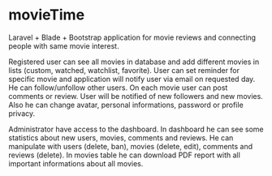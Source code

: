 # movieTime

Laravel + Blade + Bootstrap application for movie reviews and connecting people with same movie interest. 

Registered user can see all movies in database and add different movies in lists (custom, watched, watchlist, favorite). User can set reminder for specific movie and application will notify user via email on requested day. He can follow/unfollow other users. On each movie user can post comments or review. User will be notified of new followers and new movies. Also he can change avatar, personal informations, password or profile privacy. 

Administrator have access to the dashboard. In dashboard he can see some statistics about new users, movies, comments and reviews. He can manipulate with users (delete, ban), movies (delete, edit), comments and reviews (delete). In movies table he can download PDF report with all important informations about all movies.

